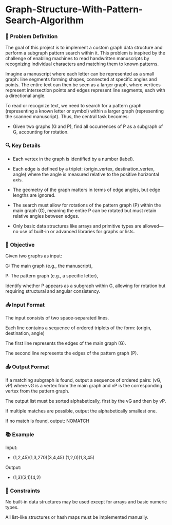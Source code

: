 # Graph-Structure-With-Pattern-Search-Algorithm
### 📌 Problem Definition

The goal of this project is to implement a custom graph data structure and perform a subgraph pattern search within it. This problem is inspired by the challenge of enabling machines to read handwritten manuscripts by recognizing individual characters and matching them to known patterns.

Imagine a manuscript where each letter can be represented as a small graph: line segments forming shapes, connected at specific angles and points. The entire text can then be seen as a larger graph, where vertices represent intersection points and edges represent line segments, each with a directional angle.

To read or recognize text, we need to search for a pattern graph (representing a known letter or symbol) within a larger graph (representing the scanned manuscript). Thus, the central task becomes:

- Given two graphs (G and P), find all occurrences of P as a subgraph of G, accounting for rotation.

### 🔍 Key Details

- Each vertex in the graph is identified by a number (label).

- Each edge is defined by a triplet:
    (origin_vertex, destination_vertex, angle)
    where the angle is measured relative to the positive horizontal axis.

- The geometry of the graph matters in terms of edge angles, but edge lengths are ignored.

- The search must allow for rotations of the pattern graph (P) within the main graph (G), meaning the entire P can be rotated but must retain relative angles between edges.

- Only basic data structures like arrays and primitive types are allowed—no use of built-in or advanced libraries for graphs or lists.


### 🧠 Objective

Given two graphs as input:

  G: The main graph (e.g., the manuscript),

  P: The pattern graph (e.g., a specific letter),

Identify whether P appears as a subgraph within G, allowing for rotation but requiring structural and angular consistency.


### 📥 Input Format

  The input consists of two space-separated lines.

  Each line contains a sequence of ordered triplets of the form:
    (origin, destination, angle)

  The first line represents the edges of the main graph (G).

  The second line represents the edges of the pattern graph (P).

### 📤 Output Format

  If a matching subgraph is found, output a sequence of ordered pairs:
    (vG, vP)
    where vG is a vertex from the main graph and vP is the corresponding vertex from the pattern graph.

  The output list must be sorted alphabetically, first by the vG and then by vP.

  If multiple matches are possible, output the alphabetically smallest one.

  If no match is found, output:
  NOMATCH


### 📚 Example

Input:

- (1,2,45)(1,3,270)(3,4,45) (1,2,0)(1,3,45)

Output:

- (1,3)(3,1)(4,2)

### 📌 Constraints

  No built-in data structures may be used except for arrays and basic numeric types.

  All list-like structures or hash maps must be implemented manually.
